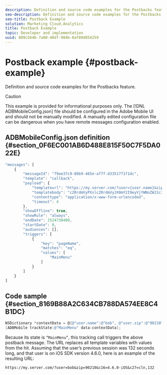 ```yaml
---
description: Definition and source code examples for the Postbacks feature.
seo-description: Definition and source code examples for the Postbacks feature.
seo-title: Postback Example
solution: Marketing Cloud,Analytics
title: Postback Example
topic: Developer and implementation
uuid: 809c5646-7a80-40df-984b-0af89d854259
---
```


# Postback example {#postback-example}

Definition and source code examples for the Postbacks feature.

>[!CAUTION]
>
>This example is provided for informational purposes only. The [!DNL ADBMobileConfig.json] file should be configured in the Adobe Mobile UI and should not be manually modified. A manually edited configuration file can be dangerous when you have remote messages configuration enabled.

## ADBMobileConfig.json definition {#section_0F6EC001AB6D488E815F50C7F5DA022E}

```js
"messages": [ 
    { 
        "messageId": "79ae37c9-89b9-465e-af7f-d3351771f1dc", 
        "template": "callback", 
        "payload": {  
            "templateurl": "https://my.server.com/?user={user.name}&zip={user.zip}&c16={%sdkver%}&c27=cln,{a.PrevSessionLength}", 
            "templatebody": "c2RrdmVyPXslc2RrdmVyJX0mY2I9eyVjYWNoZWJ1c3QlfSZjbGllbnRJZD17bi5jbGllbnQuaWR9JnRzPXsldGltZXN0YW1wVSV9JnRzej17JXRpbWVzdGFtcFolfQ==", 
            "contenttype": "application/x-www-form-urlencoded",  
            "timeout": 4 
        }, 
        "showOffline": true, 
        "showRule": "always", 
        "endDate": 2524730400, 
        "startDate": 0, 
        "audiences": [], 
        "triggers": [ 
            { 
                "key": "pageName", 
                "matches": "eq", 
                "values": [ 
                    "MainMenu" 
                ] 
            } 
        ] 
    } 
] 

```

## Code sample {#section_8169B88A2C634CB788DA574EE8C4B1DC}

```objective-c
NSDictionary *contextData = @{@"user.name":@"bob", @"user.zip":@"90210"}; 
[ADBMobile trackState:@"MainMenu" data:contextData];
```

Because its state is `“MainMenu”`, this tracking call triggers the above postback message. The URL replaces all template variables with values from the hit. Assuming that the user’s previous session was 132 seconds long, and that user is on iOS SDK version 4.6.0, here is an example of the resulting URL:

`https://my.server.com/?user=bob&zip=90210&c16=4.6.0-iOS&c27=cln,132` 
